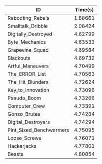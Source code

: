 |ID|Time(s)|
|-|-|
|Rebooting_Rebels|1.88661|
|Smalltalk_Dribble|2.08424|
|Digitally_Destroyed|4.62799|
|Byte_Mechanics|4.63533|
|Grapevine_Squad|4.69584|
|Blackouts|4.69732|
|Artful_Maneuvers|4.70499|
|The_ERROR_List|4.70563|
|The_Hit_Blunders|4.72624|
|Key_to_Innovation|4.73096|
|Pseudo_Boom|4.73266|
|Computer_Crew|4.73391|
|Gonzo_Brutes|4.74284|
|Digital_Destroyers|4.74294|
|Pint_Sized_Benchwarmers|4.75095|
|Loose_Screws|4.76071|
|Hackerjacks|4.77801|
|Beasts|4.80854|
